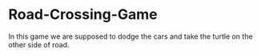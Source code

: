 # Road-Crossing-Game
In this game we are supposed to dodge the cars and take the turtle on the other side of road.
